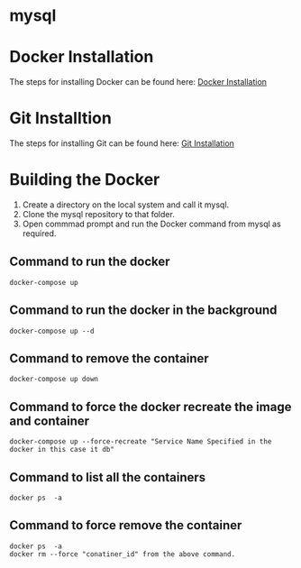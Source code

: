 # mysql
# Docker Installation 
The steps for installing Docker can be found here:
  [Docker Installation](https://github.com/syntaxboard/docker-installation)
# Git Installtion 
The steps for installing Git can be found here:
  [Git Installation](https://github.com/syntaxboard/git-installtion)
# Building the Docker
1. Create a directory on the local system and call it mysql.
2. Clone the mysql repository to that folder.
3. Open commmad prompt and run the Docker command from mysql as required.
## Command to run the docker 
   ```
   docker-compose up 
   ```
## Command to run the docker in the background
   ```
   docker-compose up --d
   ```
## Command to remove the container 
   ```
   docker-compose up down
   ```
## Command to force the docker recreate the image and container
   ```
   docker-compose up --force-recreate "Service Name Specified in the docker in this case it db"
   ```
## Command to list all the containers
   ```
   docker ps  -a
   ```
## Command to force remove the container
   ```
   docker ps  -a
   docker rm --force "conatiner_id" from the above command.
   ```
